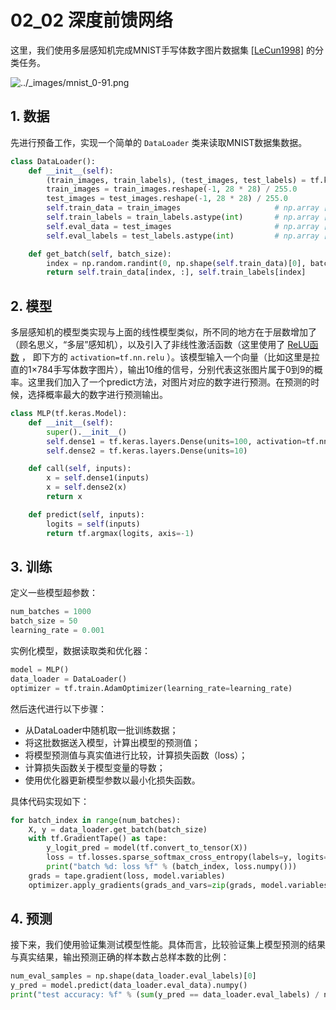 # 02_02 深度前馈网络

这里，我们使用多层感知机完成MNIST手写体数字图片数据集 [[LeCun1998\]](https://tf.wiki/zh/models.html#lecun1998) 的分类任务。

![../_images/mnist_0-91.png](assets/mnist_0-91.png)

## 1. 数据

先进行预备工作，实现一个简单的 `DataLoader` 类来读取MNIST数据集数据。

```python
class DataLoader():
    def __init__(self):
        (train_images, train_labels), (test_images, test_labels) = tf.keras.datasets.mnist.load_data()
        train_images = train_images.reshape(-1, 28 * 28) / 255.0
        test_images = test_images.reshape(-1, 28 * 28) / 255.0
        self.train_data = train_images                     # np.array [55000, 784]
        self.train_labels = train_labels.astype(int)       # np.array [55000] of !!int32!!
        self.eval_data = test_images                       # np.array [10000, 784]
        self.eval_labels = test_labels.astype(int)         # np.array [10000] of !!int32!!

    def get_batch(self, batch_size):
        index = np.random.randint(0, np.shape(self.train_data)[0], batch_size)
        return self.train_data[index, :], self.train_labels[index]
```

## 2. 模型

多层感知机的模型类实现与上面的线性模型类似，所不同的地方在于层数增加了（顾名思义，“多层”感知机），以及引入了非线性激活函数（这里使用了 [ReLU函数](https://zh.wikipedia.org/wiki/%E7%BA%BF%E6%80%A7%E6%95%B4%E6%B5%81%E5%87%BD%E6%95%B0) ， 即下方的 `activation=tf.nn.relu` ）。该模型输入一个向量（比如这里是拉直的1×784手写体数字图片），输出10维的信号，分别代表这张图片属于0到9的概率。这里我们加入了一个predict方法，对图片对应的数字进行预测。在预测的时候，选择概率最大的数字进行预测输出。

```python
class MLP(tf.keras.Model):
    def __init__(self):
        super().__init__()
        self.dense1 = tf.keras.layers.Dense(units=100, activation=tf.nn.relu)
        self.dense2 = tf.keras.layers.Dense(units=10)

    def call(self, inputs):
        x = self.dense1(inputs)
        x = self.dense2(x)
        return x

    def predict(self, inputs):
        logits = self(inputs)
        return tf.argmax(logits, axis=-1)
```

## 3. 训练

定义一些模型超参数：

```python
num_batches = 1000
batch_size = 50
learning_rate = 0.001
```

实例化模型，数据读取类和优化器：

```python
model = MLP()
data_loader = DataLoader()
optimizer = tf.train.AdamOptimizer(learning_rate=learning_rate)
```

然后迭代进行以下步骤：

- 从DataLoader中随机取一批训练数据；
- 将这批数据送入模型，计算出模型的预测值；
- 将模型预测值与真实值进行比较，计算损失函数（loss）；
- 计算损失函数关于模型变量的导数；
- 使用优化器更新模型参数以最小化损失函数。

具体代码实现如下：

```python
for batch_index in range(num_batches):
    X, y = data_loader.get_batch(batch_size)
    with tf.GradientTape() as tape:
        y_logit_pred = model(tf.convert_to_tensor(X))
        loss = tf.losses.sparse_softmax_cross_entropy(labels=y, logits=y_logit_pred)
        print("batch %d: loss %f" % (batch_index, loss.numpy()))
    grads = tape.gradient(loss, model.variables)
    optimizer.apply_gradients(grads_and_vars=zip(grads, model.variables))
```

## 4. 预测

接下来，我们使用验证集测试模型性能。具体而言，比较验证集上模型预测的结果与真实结果，输出预测正确的样本数占总样本数的比例：

```python
num_eval_samples = np.shape(data_loader.eval_labels)[0]
y_pred = model.predict(data_loader.eval_data).numpy()
print("test accuracy: %f" % (sum(y_pred == data_loader.eval_labels) / num_eval_samples))
```

